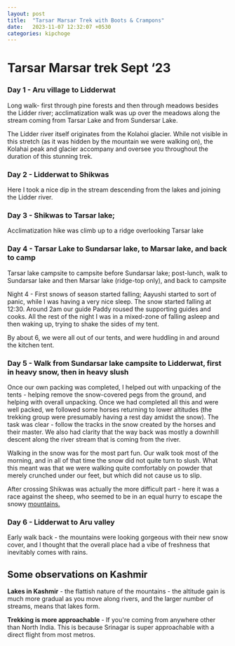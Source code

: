 ```yaml
---
layout: post
title:  "Tarsar Marsar Trek with Boots & Crampons"
date:   2023-11-07 12:32:07 +0530
categories: kipchoge
---
```


# Tarsar Marsar trek Sept ‘23

### **Day 1** - Aru village to Lidderwat 
Long walk- first through pine forests and then through meadows besides the Lidder river; acclimatization walk was up over the meadows along the stream coming from Tarsar Lake and from Sundersar Lake.

The Lidder river itself originates from the Kolahoi glacier. While not visible in this stretch (as it was hidden by the mountain we were walking on), the Kolahai peak and glacier accompany and oversee you throughout the duration of this stunning trek. 

### **Day 2** - Lidderwat to Shikwas

Here I took a nice dip in the stream descending from the lakes and joining the Lidder river.

### **Day 3** - Shikwas to Tarsar lake;

Acclimatization hike was climb up to a ridge overlooking Tarsar lake 

### **Day 4** - Tarsar Lake to Sundarsar lake, to Marsar lake, and back to camp

Tarsar lake campsite to campsite before Sundarsar lake; post-lunch, walk to Sundarsar lake and then Marsar lake (ridge-top only), and back to campsite

Night 4 - First snows of season started falling; Aayushi started to sort of panic, while I was having a very nice sleep. The snow started falling at 12:30. Around 2am our guide Paddy roused the supporting guides and cooks. All the rest of the night I was in a mixed-zone of falling asleep and then waking up, trying to shake the sides of my tent.

By about 6, we were all out of our tents, and were huddling in and around the kitchen tent.

### **Day 5** - Walk from Sundarsar lake campsite to Lidderwat, first in heavy snow, then in heavy slush

Once our own packing was completed, I helped out with unpacking of the tents - helping remove the snow-covered pegs from the ground, and helping with overall unpacking. Once we had completed all this and were well packed, we followed some horses returning to lower altitudes (the trekking group were presumably having a rest day amidst the snow). The task was clear - follow the tracks in the snow created by the horses and their master. We also had clarity that the way back was mostly a downhill descent along the river stream that is coming from the river.

Walking in the snow was for the most part fun. Our walk took most of the morning, and in all of that time the snow did not quite turn to slush. What this meant was that we were walking quite comfortably on powder that merely crunched under our feet, but which did not cause us to slip.

After crossing Shikwas was actually the more difficult part - here it was a race against the sheep, who seemed to be in an equal hurry to escape the snowy [mountains.](http://mountains.ru)

### Day 6 - Lidderwat to Aru valley

Early walk back - the mountains were looking gorgeous with their new snow cover, and I thought that the overall place had a vibe of freshness that inevitably comes with rains.

## Some observations on Kashmir

**Lakes in Kashmir** - the flattish nature of the mountains - the altitude gain is much more gradual as you move along rivers, and the larger number of streams, means that lakes form.

**Trekking is more approachable** - If you're coming from anywhere other than North India. This is because Srinagar is super approachable with a direct flight from most metros. 